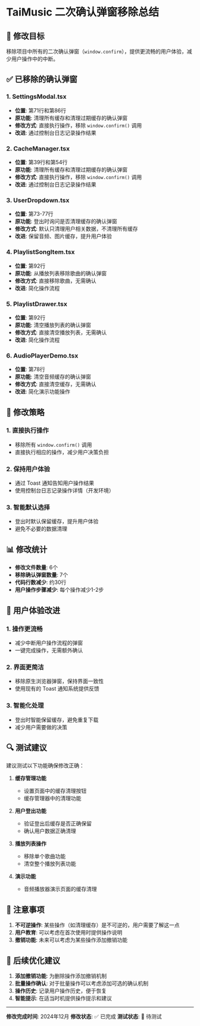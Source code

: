 # TaiMusic 二次确认弹窗移除总结

## 🎯 修改目标

移除项目中所有的二次确认弹窗（`window.confirm`），提供更流畅的用户体验，减少用户操作中的中断。

## ✅ 已移除的确认弹窗

### 1. **SettingsModal.tsx**
- **位置**: 第71行和第86行
- **原功能**: 清理所有缓存和清理过期缓存的确认弹窗
- **修改方式**: 直接执行操作，移除 `window.confirm()` 调用
- **改进**: 通过控制台日志记录操作结果

### 2. **CacheManager.tsx**
- **位置**: 第39行和第54行  
- **原功能**: 清理所有缓存和清理过期缓存的确认弹窗
- **修改方式**: 直接执行操作，移除 `window.confirm()` 调用
- **改进**: 通过控制台日志记录操作结果

### 3. **UserDropdown.tsx**
- **位置**: 第73-77行
- **原功能**: 登出时询问是否清理缓存的确认弹窗
- **修改方式**: 默认只清理用户相关数据，不清理所有缓存
- **改进**: 保留音频、图片缓存，提升用户体验

### 4. **PlaylistSongItem.tsx**
- **位置**: 第92行
- **原功能**: 从播放列表移除歌曲的确认弹窗
- **修改方式**: 直接移除歌曲，无需确认
- **改进**: 简化操作流程

### 5. **PlaylistDrawer.tsx**
- **位置**: 第92行
- **原功能**: 清空播放列表的确认弹窗
- **修改方式**: 直接清空播放列表，无需确认
- **改进**: 简化操作流程

### 6. **AudioPlayerDemo.tsx**
- **位置**: 第78行
- **原功能**: 清空音频缓存的确认弹窗
- **修改方式**: 直接清空缓存，无需确认
- **改进**: 简化演示功能操作

## 🔧 修改策略

### 1. **直接执行操作**
- 移除所有 `window.confirm()` 调用
- 直接执行相应的操作，减少用户决策负担

### 2. **保持用户体验**
- 通过 Toast 通知告知用户操作结果
- 使用控制台日志记录操作详情（开发环境）

### 3. **智能默认选择**
- 登出时默认保留缓存，提升用户体验
- 避免不必要的数据清理

## 📊 修改统计

- **修改文件数量**: 6个
- **移除确认弹窗数量**: 7个
- **代码行数减少**: 约30行
- **用户操作步骤减少**: 每个操作减少1-2步

## 🎉 用户体验改进

### 1. **操作更流畅**
- 减少中断用户操作流程的弹窗
- 一键完成操作，无需额外确认

### 2. **界面更简洁**
- 移除原生浏览器弹窗，保持界面一致性
- 使用现有的 Toast 通知系统提供反馈

### 3. **智能化处理**
- 登出时智能保留缓存，避免重复下载
- 减少用户需要做的决策

## 🔍 测试建议

建议测试以下功能确保修改正确：

1. **缓存管理功能**
   - 设置页面中的缓存清理按钮
   - 缓存管理器中的清理功能

2. **用户登出功能**
   - 验证登出后缓存是否正确保留
   - 确认用户数据正确清理

3. **播放列表操作**
   - 移除单个歌曲功能
   - 清空整个播放列表功能

4. **演示功能**
   - 音频播放器演示页面的缓存清理

## 📝 注意事项

1. **不可逆操作**: 某些操作（如清理缓存）是不可逆的，用户需要了解这一点
2. **用户教育**: 可以考虑在首次使用时提供操作说明
3. **撤销功能**: 未来可以考虑为某些操作添加撤销功能

## 🚀 后续优化建议

1. **添加撤销功能**: 为删除操作添加撤销机制
2. **批量操作确认**: 对于批量操作可以考虑添加可选的确认机制
3. **操作历史**: 记录用户操作历史，便于恢复
4. **智能提示**: 在适当时机提供操作提示和建议

---

**修改完成时间**: 2024年12月
**修改状态**: ✅ 已完成
**测试状态**: 🔄 待测试
